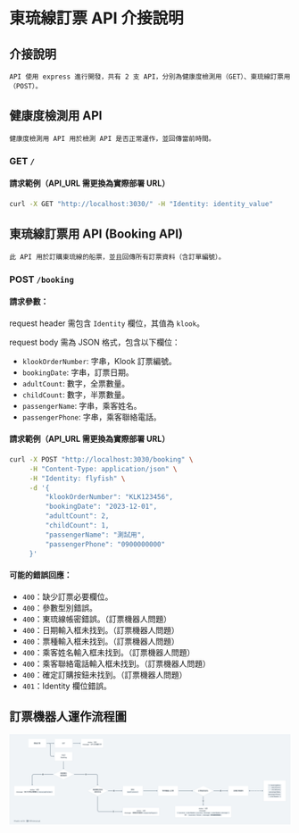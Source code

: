 # 東琉線訂票 API 介接說明

## 介接說明

    API 使用 express 進行開發，共有 2 支 API，分別為健康度檢測用（GET）、東琉線訂票用（POST）。

## 健康度檢測用 API

    健康度檢測用 API 用於檢測 API 是否正常運作，並回傳當前時間。

### GET `/`

#### 請求範例（API_URL 需更換為實際部署 URL）

```bash
curl -X GET "http://localhost:3030/" -H "Identity: identity_value"

```

## 東琉線訂票用 API (Booking API)

    此 API 用於訂購東琉線的船票，並且回傳所有訂票資料（含訂單編號）。

### POST `/booking`

#### 請求參數：

request header 需包含 `Identity` 欄位，其值為 `klook`。

request body 需為 JSON 格式，包含以下欄位：

- `klookOrderNumber`: 字串，Klook 訂票編號。
- `bookingDate`: 字串，訂票日期。
- `adultCount`: 數字，全票數量。
- `childCount`: 數字，半票數量。
- `passengerName`: 字串，乘客姓名。
- `passengerPhone`: 字串，乘客聯絡電話。

#### 請求範例（API_URL 需更換為實際部署 URL）

```bash
curl -X POST "http://localhost:3030/booking" \
     -H "Content-Type: application/json" \
     -H "Identity: flyfish" \
     -d '{
         "klookOrderNumber": "KLK123456",
         "bookingDate": "2023-12-01",
         "adultCount": 2,
         "childCount": 1,
         "passengerName": "測試用",
         "passengerPhone": "0900000000"
     }'
```

#### 可能的錯誤回應：

- `400`：缺少訂票必要欄位。
- `400`：參數型別錯誤。
- `400`：東琉線帳密錯誤。（訂票機器人問題）
- `400`：日期輸入框未找到。（訂票機器人問題）
- `400`：票種輸入框未找到。（訂票機器人問題）
- `400`：乘客姓名輸入框未找到。（訂票機器人問題）
- `400`：乘客聯絡電話輸入框未找到。（訂票機器人問題）
- `400`：確定訂購按鈕未找到。（訂票機器人問題）
- `401`：Identity 欄位錯誤。

## 訂票機器人運作流程圖

<img src="./public/SOP.png"/>
